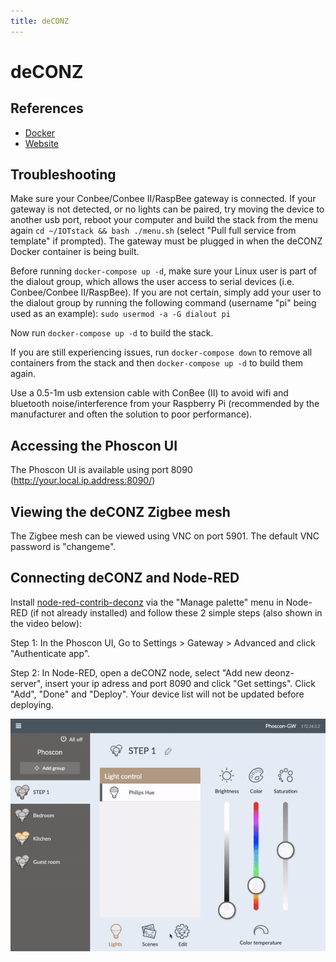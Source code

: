 ```yaml
---
title: deCONZ
---
```

# deCONZ
## References
- [Docker](https://hub.docker.com/r/marthoc/deconz)
- [Website](https://github.com/dresden-elektronik/deconz-rest-plugin/blob/master/README.md)

## Troubleshooting
Make sure your Conbee/Conbee II/RaspBee gateway is connected. If your gateway is not detected, or no lights can be paired, try moving the device to another usb port, reboot your computer and build the stack from the menu again `cd ~/IOTstack && bash ./menu.sh` (select "Pull full service from template" if prompted). The gateway must be plugged in when the deCONZ Docker container is being built.

Before running `docker-compose up -d`, make sure your Linux user is part of the dialout group, which allows the user access to serial devices (i.e. Conbee/Conbee II/RaspBee). If you are not certain, simply add your user to the dialout group by running the following command (username "pi" being used as an example): `sudo usermod -a -G dialout pi`

Now run `docker-compose up -d` to build the stack.

If you are still experiencing issues, run `docker-compose down` to remove all containers from the stack and then `docker-compose up -d` to build them again.

Use a 0.5-1m usb extension cable with ConBee (II) to avoid wifi and bluetooth noise/interference from your Raspberry Pi (recommended by the manufacturer and often the solution to poor performance).

## Accessing the Phoscon UI
The Phoscon UI is available using port 8090 (http://your.local.ip.address:8090/)

## Viewing the deCONZ Zigbee mesh
The Zigbee mesh can be viewed using VNC on port 5901. The default VNC password is "changeme".

## Connecting deCONZ and Node-RED
Install [node-red-contrib-deconz](https://flows.nodered.org/node/node-red-contrib-deconz) via the "Manage palette" menu in Node-RED (if not already installed) and follow these 2 simple steps (also shown in the video below):

Step 1: In the Phoscon UI, Go to Settings > Gateway > Advanced and click "Authenticate app".

Step 2: In Node-RED, open a deCONZ node, select "Add new deonz-server", insert your ip adress and port 8090 and click "Get settings".  Click "Add", "Done" and "Deploy". Your device list will not be updated before deploying.


![installing deCONZ](https://github.com/DIYtechie/resources/blob/master/images/Setup%20deCONZ%20in%20Node-RED.gif?raw=true)
